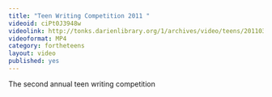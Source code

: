```yaml
---
title: "Teen Writing Competition 2011 "
videoid: ciPt0J3948w
videolink: http://tonks.darienlibrary.org/1/archives/video/teens/20110331_teen_writing_competition.mp4
videoformat: MP4
category: fortheteens
layout: video
published: yes
---
```


The second annual teen writing competition